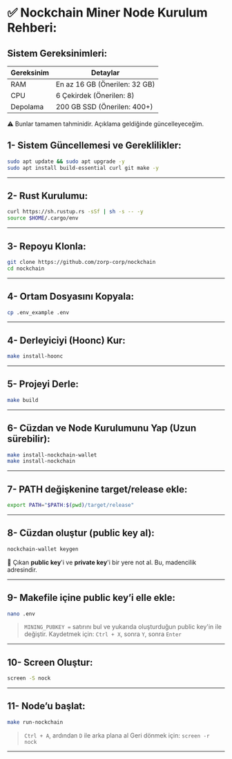 # ✅ Nockchain Miner Node Kurulum Rehberi:

## Sistem Gereksinimleri:

| Gereksinim       | Detaylar                   |
|------------------|----------------------------|
| RAM              | En az 16 GB (Önerilen: 32 GB)|
| CPU              | 6 Çekirdek (Önerilen: 8)   |
| Depolama         | 200 GB SSD (Önerilen: 400+) |

⚠️ Bunlar tamamen tahminidir. Açıklama geldiğinde güncelleyeceğim.


## 1- Sistem Güncellemesi ve Gereklilikler:
```bash
sudo apt update && sudo apt upgrade -y
sudo apt install build-essential curl git make -y
```

---

## 2- Rust Kurulumu:
```bash
curl https://sh.rustup.rs -sSf | sh -s -- -y
source $HOME/.cargo/env
```

---

## 3- Repoyu Klonla:
```bash
git clone https://github.com/zorp-corp/nockchain
cd nockchain
```

---

## 4- Ortam Dosyasını Kopyala:

```bash
cp .env_example .env
```

---

## 4- Derleyiciyi (Hoonc) Kur:
```bash
make install-hoonc
```

---

## 5- Projeyi Derle:
```bash
make build
```

---

## 6- Cüzdan ve Node Kurulumunu Yap (Uzun sürebilir):
```bash
make install-nockchain-wallet
make install-nockchain
```

---

## 7- PATH değişkenine target/release ekle:
```bash
export PATH="$PATH:$(pwd)/target/release"
```

---

## 8- Cüzdan oluştur (public key al):
```bash
nockchain-wallet keygen
```
📌 Çıkan **public key**'i ve **private key**'i bir yere not al. Bu, madencilik adresindir.

---

## 9- Makefile içine public key’i elle ekle:
```bash
nano .env
```
> `MINING_PUBKEY =` satırını bul ve yukarıda oluşturduğun public key'in ile değiştir.
> Kaydetmek için: `Ctrl + X`, sonra `Y`, sonra `Enter`

---

## 10- Screen Oluştur:

```bash
screen -S nock
```

---

## 11- Node’u başlat:
```bash
make run-nockchain
```
> `Ctrl + A`, ardından `D` ile arka plana al
> Geri dönmek için: `screen -r nock`

---
